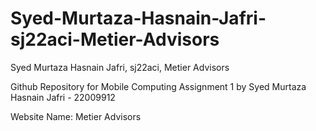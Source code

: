 # Syed-Murtaza-Hasnain-Jafri-sj22aci-Metier-Advisors
Syed Murtaza Hasnain Jafri, sj22aci, Metier Advisors

Github Repository for Mobile Computing Assignment 1
by Syed Murtaza Hasnain Jafri - 22009912

Website Name: Metier Advisors
